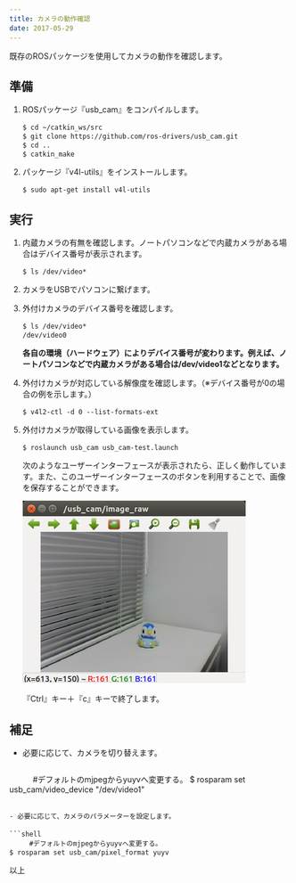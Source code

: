 ```yaml
---
title: カメラの動作確認
date: 2017-05-29
---
```


既存のROSパッケージを使用してカメラの動作を確認します。

## 準備

1. ROSパッケージ『usb_cam』をコンパイルします。

   ```shell
   $ cd ~/catkin_ws/src
   $ git clone https://github.com/ros-drivers/usb_cam.git
   $ cd ..
   $ catkin_make
   ```

1. パッケージ『v4l-utils』をインストールします。

   ```shell
   $ sudo apt-get install v4l-utils
   ```

## 実行

1. 内蔵カメラの有無を確認します。ノートパソコンなどで内蔵カメラがある場合はデバイス番号が表示されます。

   ```shell
   $ ls /dev/video*
   ```

1. カメラをUSBでパソコンに繋げます。

1. 外付けカメラのデバイス番号を確認します。

   ```shell
   $ ls /dev/video*
   /dev/video0
   ```

   __各自の環境（ハードウェア）によりデバイス番号が変わります。例えば、ノートパソコンなどで内蔵カメラがある場合は/dev/video1などとなります。__

1. 外付けカメラが対応している解像度を確認します。（※デバイス番号が0の場合の例を示します。）

   ```shell
   $ v4l2-ctl -d 0 --list-formats-ext
   ```

1. 外付けカメラが取得している画像を表示します。

   ```shell
   $ roslaunch usb_cam usb_cam-test.launch
   ```

   次のようなユーザーインターフェースが表示されたら、正しく動作しています。また、このユーザーインターフェースのボタンを利用することで、画像を保存することができます。

   ![usb_cam](images/usb_cam.png)

   『Ctrl』キー＋『c』キーで終了します。

## 補足

- 必要に応じて、カメラを切り替えます。

   ```
　　　#デフォルトのmjpegからyuyvへ変更する。
   $ rosparam set usb_cam/video_device "/dev/video1"
   ```

- 必要に応じて、カメラのパラメーターを設定します。

   ```shell
　　　#デフォルトのmjpegからyuyvへ変更する。
   $ rosparam set usb_cam/pixel_format yuyv
   ```

以上




